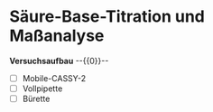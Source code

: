 # Säure-Base-Titration und Maßanalyse
**Versuchsaufbau**
--{{0}}--
- [ ] Mobile-CASSY-2
- [ ] Vollpipette
- [ ] Bürette
